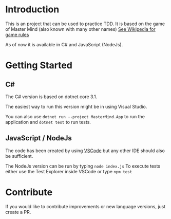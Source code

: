 # Introduction 
This is an project that can be used to practice TDD. 
It is based on the game of Master Mind (also known with many other names)
[See Wikipedia for game rules](https://en.wikipedia.org/wiki/Mastermind_(board_game))

As of now it is available in C# and JavaScript (NodeJs).

# Getting Started

## C#
The C# version is based on dotnet core 3.1. 

The easiest way to run this version might be in using Visual Studio.

You can also use ```dotnet run --project MasterMind.App``` to run the application and 
```dotnet test``` to run  tests.

## JavaScript / NodeJs
The code has been created by using [VSCode](code.visualstudio.com) but any other IDE should also be sufficient.

The NodeJs version can be run by typing ```node index.js```
To execute tests either use the Test Explorer inside VSCode or type ```npm test```


# Contribute
If you would like to contribute improvements or new language versions, just create a PR.